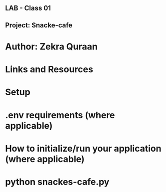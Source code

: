## LAB - Class 01

## Project: Snacke-cafe
# Author: Zekra Quraan

# Links and Resources
[](https://github.com/zekraquraan/snakes-cafe)
# Setup
# .env requirements (where applicable)

# How to initialize/run your application (where applicable)
# python snackes-cafe.py
